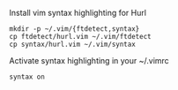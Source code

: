 Install vim syntax highlighting for Hurl

```
mkdir -p ~/.vim/{ftdetect,syntax}
cp ftdetect/hurl.vim ~/.vim/ftdetect
cp syntax/hurl.vim ~/.vim/syntax
```

Activate syntax highlighting in your ~/.vimrc
```
syntax on
```




